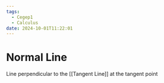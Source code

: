 ```yaml
---
tags:
  - Cegep1
  - Calculus
date: 2024-10-01T11:22:01
---
```


# Normal Line

Line perpendicular to the [[Tangent Line]] at the tangent point